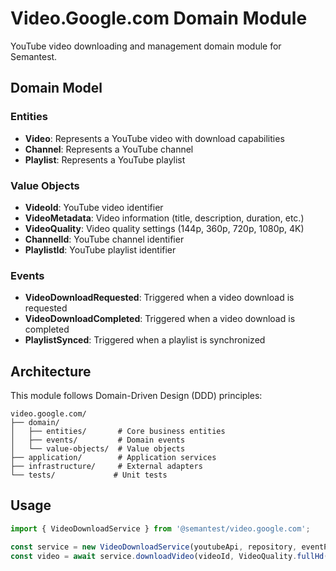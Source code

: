 # Video.Google.com Domain Module

YouTube video downloading and management domain module for Semantest.

## Domain Model

### Entities
- **Video**: Represents a YouTube video with download capabilities
- **Channel**: Represents a YouTube channel 
- **Playlist**: Represents a YouTube playlist

### Value Objects
- **VideoId**: YouTube video identifier
- **VideoMetadata**: Video information (title, description, duration, etc.)
- **VideoQuality**: Video quality settings (144p, 360p, 720p, 1080p, 4K)
- **ChannelId**: YouTube channel identifier
- **PlaylistId**: YouTube playlist identifier

### Events
- **VideoDownloadRequested**: Triggered when a video download is requested
- **VideoDownloadCompleted**: Triggered when a video download is completed
- **PlaylistSynced**: Triggered when a playlist is synchronized

## Architecture

This module follows Domain-Driven Design (DDD) principles:

```
video.google.com/
├── domain/
│   ├── entities/       # Core business entities
│   ├── events/         # Domain events
│   └── value-objects/  # Value objects
├── application/        # Application services
├── infrastructure/     # External adapters
└── tests/             # Unit tests
```

## Usage

```typescript
import { VideoDownloadService } from '@semantest/video.google.com';

const service = new VideoDownloadService(youtubeApi, repository, eventPublisher);
const video = await service.downloadVideo(videoId, VideoQuality.fullHd());
```